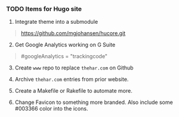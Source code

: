 ### TODO Items for Hugo site

1. Integrate theme into a submodule
> https://github.com/mgjohansen/hucore.git

2. Get Google Analytics working on G Suite
> #googleAnalytics = "trackingcode"

3. Create `www` repo to replace `thehar.com` on Github

4. Archive `thehar.com` entries from prior website.

5. Create a Makefile or Rakefile to automate more.

6. Change Favicon to something more branded. Also include some #003366 color into the icons.
